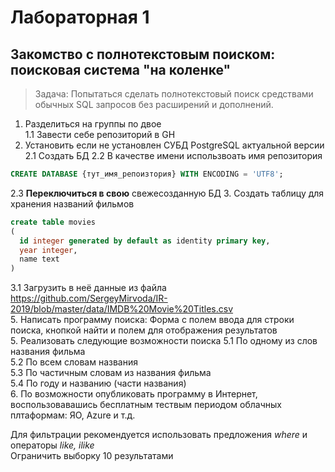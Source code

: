 # Лабораторная 1

## Закомство с полнотекстовым поиском: поисковая система "на коленке"

> Задача: Попытаться сделать полнотекстовый поиск средствами обычных SQL запросов без расширений и дополнений.

1. Разделиться на группы по двое  
1.1 Завести себе репозиторий в GH
2. Установить если не установлен СУБД PostgreSQL актуальной версии
2.1 Cоздать БД
2.2 В качестве имени использвоать имя репозитория

```sql
CREATE DATABASE {тут_имя_репоизтория} WITH ENCODING = 'UTF8';
```

2.3 **Переключиться в свою** свежесозданную БД
3. Создать таблицу для хранения названий фильмов  

```sql
create table movies
(
  id integer generated by default as identity primary key,
  year integer,
  name text
)
```

3.1 Загрузить в неё данные из файла <https://github.com/SergeyMirvoda/IR-2019/blob/master/data/IMDB%20Movie%20Titles.csv>  
5. Написать программу поиска: Форма с полем ввода для строки поиска, кнопкой найти и полем для отображения результатов  
5. Реализовать следующие возможности поиска
5.1 По одному из слов названия фильма  
5.2 По всем словам названия  
5.3 По частичным словам из названия фильма  
5.4 По году и названию (части названия)  
6. По возможности опубликовать программу в Интернет, воспользовавашись бесплатным тествым периодом облачных плтаформам: ЯО, Azure и т.д.

Для фильтрации рекомендуется использовать предложения *where* и операторы *like, ilike*  
Ограничить выборку 10 результатами
